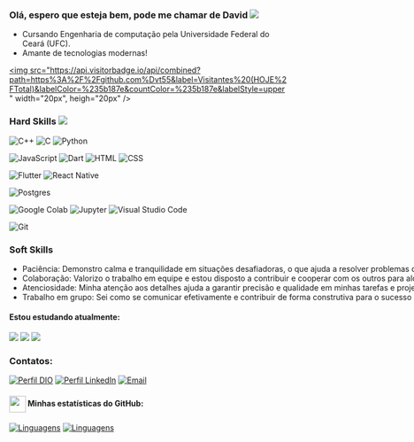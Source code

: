 ### Olá, espero que esteja bem, pode me chamar de David <img src="https://user-images.githubusercontent.com/74038190/212748842-9fcbad5b-6173-4175-8a61-521f3dbb7514.gif">

- Cursando Engenharia de computação pela Universidade Federal do Ceará (UFC).
- Amante de tecnologias modernas!

<a href="https://visitorbadge.io/status?path=https%3A%2F%2Fgithub.com%2Farthurgalanti"><img src="https://api.visitorbadge.io/api/combined?path=https%3A%2F%2Fgithub.com%Dvt55&label=Visitantes%20(HOJE%2FTotal)&labelColor=%235b187e&countColor=%235b187e&labelStyle=upper" width="20px", heigh="20px" /></a>

<div style="width: max-content;">

### Hard Skills <img src="https://user-images.githubusercontent.com/74038190/219923809-b86dc415-a0c2-4a38-bc88-ad6cf06395a8.gif">

![C++](https://img.shields.io/badge/C++-%236E10E3?style=flat-square&labelColor=007ACC&logo=c%2B%2B&logoColor=white)
![C](https://img.shields.io/badge/C-%23007ACC?style=flat-square&labelColor=%23414141&logo=c&logoColor=white)
![Python](https://img.shields.io/badge/Python-%233776AB?style=flat-square&labelColor=%23414141&logo=python&logoColor=white)

</div>

![JavaScript](https://img.shields.io/badge/JavaScript-%23EFD81D?style=flat-square&labelColor=%23414141&logo=javascript&logoColor=white)
![Dart](https://img.shields.io/badge/Dart-%232AAEE9?style=flat-square&labelColor=%23414141&logo=dart&logoColor=white)
![HTML](https://img.shields.io/badge/HTML-%23E34F26?style=flat-square&labelColor=%23414141&logo=html5&logoColor=white)
![CSS](https://img.shields.io/badge/CSS-%231572B6?style=flat-square&labelColor=%23414141&logo=css3&logoColor=white)
</div>


![Flutter](https://img.shields.io/badge/Flutter-%23055595?style=flat-square&labelColor=%23414141&logo=flutter&logoColor=white)
![React Native](https://img.shields.io/badge/React_Native-%2361DAFB?style=flat-square&labelColor=%23414141&logo=react&logoColor=white)
</div>

![Postgres](https://img.shields.io/badge/PostgreSQL-%23316192.svg?style=flat-square&labelColor=%23414141&logo=postgresql&logoColor=white)</div>

![Google Colab](https://img.shields.io/badge/Google_Colab-%23F9AB00?style=flat-square&labelColor=%23414141&logo=google-colab&logoColor=white)
![Jupyter](https://img.shields.io/badge/Jupyter-%23F37626?style=flat-square&labelColor=%23414141&logo=jupyter&logoColor=white)
![Visual Studio Code](https://img.shields.io/badge/Visual%20Studio%20Code-%232D9EEA?style=flat-square&labelColor=%23414141&logo=visual-studio-code&logoColor=white)</div>

![Git](https://img.shields.io/badge/Git-%23F05032?style=flat-square&labelColor=%23414141&logo=git&logoColor=white)</div>

<div style="width: max-content;">

### Soft Skills 

- Paciência: Demonstro calma e tranquilidade em situações desafiadoras, o que ajuda a resolver problemas de forma eficaz.
- Colaboração: Valorizo o trabalho em equipe e estou disposto a contribuir e cooperar com os outros para alcançar objetivos comuns.
- Atenciosidade: Minha atenção aos detalhes ajuda a garantir precisão e qualidade em minhas tarefas e projetos.
- Trabalho em grupo: Sei como se comunicar efetivamente e contribuir de forma construtiva para o sucesso do grupo, promovendo um ambiente de trabalho positivo e produtivo.

</div>

#### Estou estudando atualmente: 

<img src="https://img.shields.io/badge/Data%20Science-%232F74C0?style=flat-square&labelColor=%23414141&logo=datascience&logoColor=white" />
<img src="https://img.shields.io/badge/Machine%20Learning-%23DE3641?style=flat-square&labelColor=%23414141&logo=artificial-intelligence&logoColor=white" />
<img src="https://img.shields.io/badge/Inglês-%2300A86B?style=flat-square&labelColor=%23414141&logoColor=white" />

<div style="width: max-content;">

### Contatos: 

[![Perfil DIO](https://img.shields.io/badge/-Meu%20Perfil%20na%20DIO-30A3DC?style=for-the-badge)](https://www.dio.me/users/dmelo8185)
[![Perfil LinkedIn](https://img.shields.io/badge/-Meu%20Perfil%20no%20LinkedIn-0A66C2?style=for-the-badge&logo=linkedin)](https://www.linkedin.com/in/davidmelo22/)
[![Email](https://img.shields.io/badge/Email-dmelo8185%40gmail.com-red?style=for-the-badge&logo=gmail)](mailto:dmelo8185@gmail.com)

</div>

#### <img src="https://github.githubassets.com/images/modules/logos_page/GitHub-Mark.png" width="30" style="vertical-align: middle;"> Minhas estatísticas do GitHub: 
[![Linguagens](https://github-readme-stats.vercel.app/api?username=Dvt55&show_icons=true&locale=pt-BR&&theme=dark)](https://github.com/Dvt55?tab=repositories)
[![Linguagens](https://github-readme-stats.vercel.app/api/top-langs/?username=Dvt55&layout=compact&locale=pt-BR&&theme=dark)](https://github.com/Dvt55?tab=repositories)




